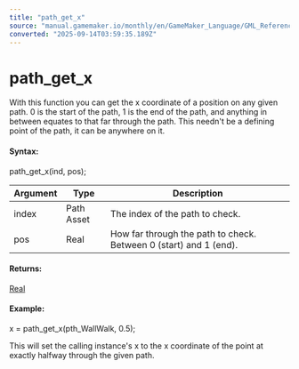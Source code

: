 ```yaml
---
title: "path_get_x"
source: "manual.gamemaker.io/monthly/en/GameMaker_Language/GML_Reference/Asset_Management/Paths/path_get_x.htm"
converted: "2025-09-14T03:59:35.189Z"
---
```


# path\_get\_x

With this function you can get the x coordinate of a position on any given path. 0 is the start of the path, 1 is the end of the path, and anything in between equates to that far through the path. This needn't be a defining point of the path, it can be anywhere on it.

#### Syntax:

path\_get\_x(ind, pos);

| Argument | Type | Description |
| --- | --- | --- |
| index | Path Asset | The index of the path to check. |
| pos | Real | How far through the path to check. Between 0 (start) and 1 (end). |

#### Returns:

[Real](../../../GML_Overview/Data_Types.md)

#### Example:

x = path\_get\_x(pth\_WallWalk, 0.5);

This will set the calling instance's x to the x coordinate of the point at exactly halfway through the given path.